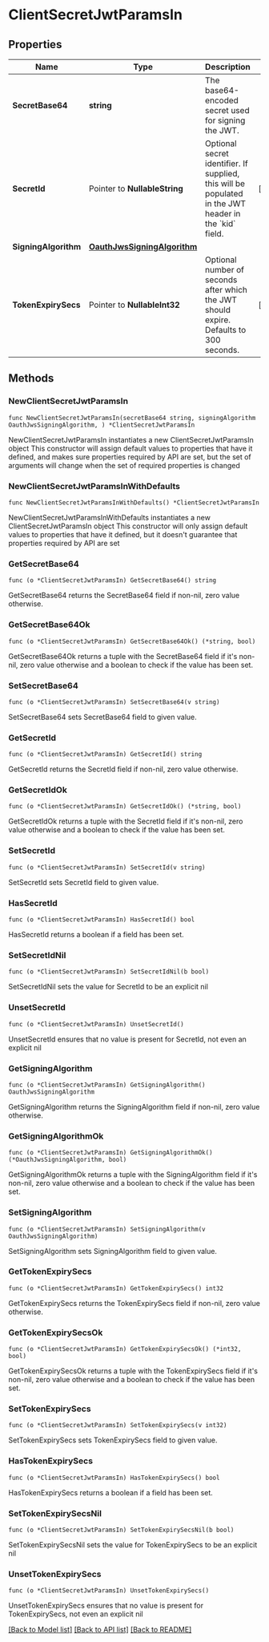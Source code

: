 # ClientSecretJwtParamsIn

## Properties

Name | Type | Description | Notes
------------ | ------------- | ------------- | -------------
**SecretBase64** | **string** | The base64-encoded secret used for signing the JWT. | 
**SecretId** | Pointer to **NullableString** | Optional secret identifier. If supplied, this will be populated in the JWT header in the &#x60;kid&#x60; field. | [optional] 
**SigningAlgorithm** | [**OauthJwsSigningAlgorithm**](OauthJwsSigningAlgorithm.md) |  | 
**TokenExpirySecs** | Pointer to **NullableInt32** | Optional number of seconds after which the JWT should expire. Defaults to 300 seconds. | [optional] 

## Methods

### NewClientSecretJwtParamsIn

`func NewClientSecretJwtParamsIn(secretBase64 string, signingAlgorithm OauthJwsSigningAlgorithm, ) *ClientSecretJwtParamsIn`

NewClientSecretJwtParamsIn instantiates a new ClientSecretJwtParamsIn object
This constructor will assign default values to properties that have it defined,
and makes sure properties required by API are set, but the set of arguments
will change when the set of required properties is changed

### NewClientSecretJwtParamsInWithDefaults

`func NewClientSecretJwtParamsInWithDefaults() *ClientSecretJwtParamsIn`

NewClientSecretJwtParamsInWithDefaults instantiates a new ClientSecretJwtParamsIn object
This constructor will only assign default values to properties that have it defined,
but it doesn't guarantee that properties required by API are set

### GetSecretBase64

`func (o *ClientSecretJwtParamsIn) GetSecretBase64() string`

GetSecretBase64 returns the SecretBase64 field if non-nil, zero value otherwise.

### GetSecretBase64Ok

`func (o *ClientSecretJwtParamsIn) GetSecretBase64Ok() (*string, bool)`

GetSecretBase64Ok returns a tuple with the SecretBase64 field if it's non-nil, zero value otherwise
and a boolean to check if the value has been set.

### SetSecretBase64

`func (o *ClientSecretJwtParamsIn) SetSecretBase64(v string)`

SetSecretBase64 sets SecretBase64 field to given value.


### GetSecretId

`func (o *ClientSecretJwtParamsIn) GetSecretId() string`

GetSecretId returns the SecretId field if non-nil, zero value otherwise.

### GetSecretIdOk

`func (o *ClientSecretJwtParamsIn) GetSecretIdOk() (*string, bool)`

GetSecretIdOk returns a tuple with the SecretId field if it's non-nil, zero value otherwise
and a boolean to check if the value has been set.

### SetSecretId

`func (o *ClientSecretJwtParamsIn) SetSecretId(v string)`

SetSecretId sets SecretId field to given value.

### HasSecretId

`func (o *ClientSecretJwtParamsIn) HasSecretId() bool`

HasSecretId returns a boolean if a field has been set.

### SetSecretIdNil

`func (o *ClientSecretJwtParamsIn) SetSecretIdNil(b bool)`

 SetSecretIdNil sets the value for SecretId to be an explicit nil

### UnsetSecretId
`func (o *ClientSecretJwtParamsIn) UnsetSecretId()`

UnsetSecretId ensures that no value is present for SecretId, not even an explicit nil
### GetSigningAlgorithm

`func (o *ClientSecretJwtParamsIn) GetSigningAlgorithm() OauthJwsSigningAlgorithm`

GetSigningAlgorithm returns the SigningAlgorithm field if non-nil, zero value otherwise.

### GetSigningAlgorithmOk

`func (o *ClientSecretJwtParamsIn) GetSigningAlgorithmOk() (*OauthJwsSigningAlgorithm, bool)`

GetSigningAlgorithmOk returns a tuple with the SigningAlgorithm field if it's non-nil, zero value otherwise
and a boolean to check if the value has been set.

### SetSigningAlgorithm

`func (o *ClientSecretJwtParamsIn) SetSigningAlgorithm(v OauthJwsSigningAlgorithm)`

SetSigningAlgorithm sets SigningAlgorithm field to given value.


### GetTokenExpirySecs

`func (o *ClientSecretJwtParamsIn) GetTokenExpirySecs() int32`

GetTokenExpirySecs returns the TokenExpirySecs field if non-nil, zero value otherwise.

### GetTokenExpirySecsOk

`func (o *ClientSecretJwtParamsIn) GetTokenExpirySecsOk() (*int32, bool)`

GetTokenExpirySecsOk returns a tuple with the TokenExpirySecs field if it's non-nil, zero value otherwise
and a boolean to check if the value has been set.

### SetTokenExpirySecs

`func (o *ClientSecretJwtParamsIn) SetTokenExpirySecs(v int32)`

SetTokenExpirySecs sets TokenExpirySecs field to given value.

### HasTokenExpirySecs

`func (o *ClientSecretJwtParamsIn) HasTokenExpirySecs() bool`

HasTokenExpirySecs returns a boolean if a field has been set.

### SetTokenExpirySecsNil

`func (o *ClientSecretJwtParamsIn) SetTokenExpirySecsNil(b bool)`

 SetTokenExpirySecsNil sets the value for TokenExpirySecs to be an explicit nil

### UnsetTokenExpirySecs
`func (o *ClientSecretJwtParamsIn) UnsetTokenExpirySecs()`

UnsetTokenExpirySecs ensures that no value is present for TokenExpirySecs, not even an explicit nil

[[Back to Model list]](../README.md#documentation-for-models) [[Back to API list]](../README.md#documentation-for-api-endpoints) [[Back to README]](../README.md)


